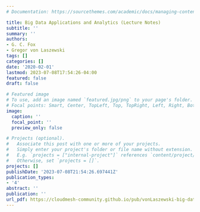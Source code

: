 ```yaml
---
# Documentation: https://sourcethemes.com/academic/docs/managing-content/

title: Big Data Applications and Analytics (Lecture Notes)
subtitle: ''
summary: ''
authors:
- G. C. Fox
- Gregor von Laszewski
tags: []
categories: []
date: '2020-02-01'
lastmod: 2023-07-08T17:54:26-04:00
featured: false
draft: false

# Featured image
# To use, add an image named `featured.jpg/png` to your page's folder.
# Focal points: Smart, Center, TopLeft, Top, TopRight, Left, Right, BottomLeft, Bottom, BottomRight.
image:
  caption: ''
  focal_point: ''
  preview_only: false

# Projects (optional).
#   Associate this post with one or more of your projects.
#   Simply enter your project's folder or file name without extension.
#   E.g. `projects = ["internal-project"]` references `content/project/deep-learning/index.md`.
#   Otherwise, set `projects = []`.
projects: []
publishDate: '2023-07-08T21:54:26.697441Z'
publication_types:
- '4'
abstract: ''
publication: ''
url_pdf: https://cloudmesh-community.github.io/pub/vonLaszewski-big-data-applications.pdf
---
```

